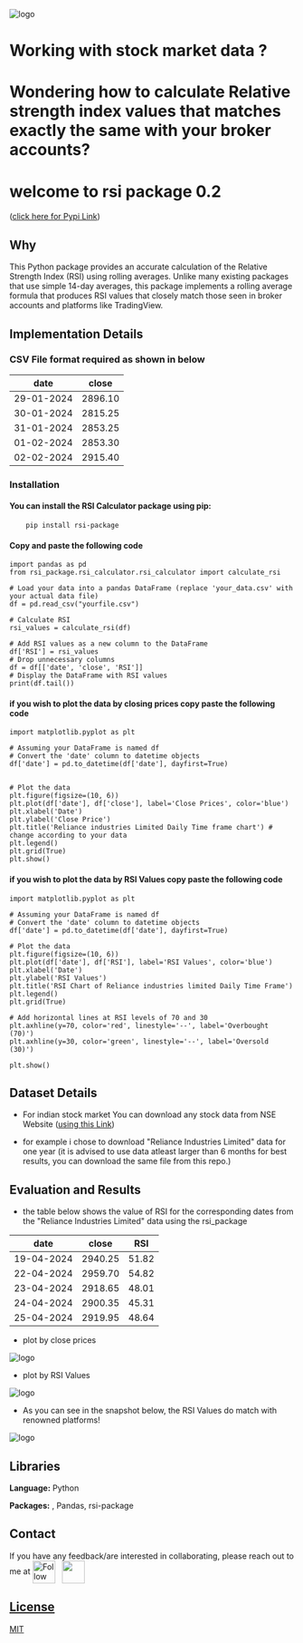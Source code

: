 
![logo](downloadrsi.png)


# Working with stock market data ?
# Wondering how to calculate Relative strength index values that matches exactly the same with your broker accounts?
# welcome to rsi package 0.2 
([click here for Pypi Link](https://pypi.org/project/rsi-package/))

## Why
This Python package provides an accurate calculation of the Relative Strength Index (RSI) using rolling averages. Unlike many existing packages that use simple 14-day averages, this package implements a rolling average formula that produces RSI values that closely match those seen in broker accounts and platforms like TradingView.

## Implementation Details
### CSV File format required as shown in  below 

|date|close|
|----|-----|
|29-01-2024	|2896.10
|30-01-2024	|2815.25
|31-01-2024	|2853.25
|01-02-2024	|2853.30
|02-02-2024	|2915.40

### Installation

#### You can install the RSI Calculator package using pip:
        pip install rsi-package

#### Copy and paste the following code 
    import pandas as pd
    from rsi_package.rsi_calculator.rsi_calculator import calculate_rsi

    # Load your data into a pandas DataFrame (replace 'your_data.csv' with your actual data file)
    df = pd.read_csv("yourfile.csv")

    # Calculate RSI
    rsi_values = calculate_rsi(df)

    # Add RSI values as a new column to the DataFrame
    df['RSI'] = rsi_values
    # Drop unnecessary columns
    df = df[['date', 'close', 'RSI']]
    # Display the DataFrame with RSI values
    print(df.tail())

#### if you wish to plot the data by closing prices copy paste the following code
    import matplotlib.pyplot as plt

    # Assuming your DataFrame is named df
    # Convert the 'date' column to datetime objects
    df['date'] = pd.to_datetime(df['date'], dayfirst=True)


    # Plot the data
    plt.figure(figsize=(10, 6))
    plt.plot(df['date'], df['close'], label='Close Prices', color='blue')
    plt.xlabel('Date')
    plt.ylabel('Close Price')
    plt.title('Reliance industries Limited Daily Time frame chart') # change according to your data 
    plt.legend()
    plt.grid(True)
    plt.show()

#### if you wish to plot the data by RSI Values copy paste the following code
    import matplotlib.pyplot as plt

    # Assuming your DataFrame is named df
    # Convert the 'date' column to datetime objects
    df['date'] = pd.to_datetime(df['date'], dayfirst=True)

    # Plot the data
    plt.figure(figsize=(10, 6))
    plt.plot(df['date'], df['RSI'], label='RSI Values', color='blue')
    plt.xlabel('Date')
    plt.ylabel('RSI Values')
    plt.title('RSI Chart of Reliance industries limited Daily Time Frame')
    plt.legend()
    plt.grid(True)

    # Add horizontal lines at RSI levels of 70 and 30
    plt.axhline(y=70, color='red', linestyle='--', label='Overbought (70)')
    plt.axhline(y=30, color='green', linestyle='--', label='Oversold (30)')

    plt.show()


## Dataset Details 

- For indian stock market You can download any stock data from NSE Website ([using this Link](https://www.nseindia.com/report-detail/eq_security))

- for example i chose to download "Reliance Industries Limited" data for one year (it is advised to use data atleast larger than 6 months for best results, you can download the same file from this repo.)


## Evaluation and Results

- the table below shows the value of RSI for the corresponding dates from the "Reliance Industries Limited" data using the rsi_package
          
|date      |   close  | RSI   |
|----------|----------|-------|
|19-04-2024|  2940.25 | 51.82 |
|22-04-2024|  2959.70 |54.82  |
|23-04-2024|  2918.65 |48.01  |
|24-04-2024|  2900.35 | 45.31 |
|25-04-2024|  2919.95 | 48.64 |

- plot by close prices

![logo](output.png)

- plot by RSI Values 

![logo](output1.png)

- As you can see in the snapshot below, the RSI Values do match with renowned platforms!

![logo](Reliance25-4-24RSI.png)

## Libraries 

**Language:** Python

**Packages:** , Pandas, rsi-package




## Contact

If you have any feedback/are interested in collaborating, please reach out to me at [<img height="40" src="https://img.icons8.com/color/48/000000/linkedin.png" height="40em" align="center" alt="Follow Kartikey on LinkedIn" title="Follow Kartikey on LinkedIn"/>](https://www.linkedin.com/in/kartikey-vyas-2a29b9273) &nbsp; <a href="mailto:kvsvyas@gmail.com"> <img height="40" src="https://img.icons8.com/fluent/48/000000/gmail.png" align="center" />





## License

[MIT](https://choosealicense.com/licenses/mit/)

